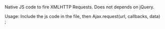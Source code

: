 Native JS code to fire XMLHTTP Requests.
Does not depends on jQuery.

Usage:
Include the js code in the file, then
Ajax.request(url, callbacks, data) ;
